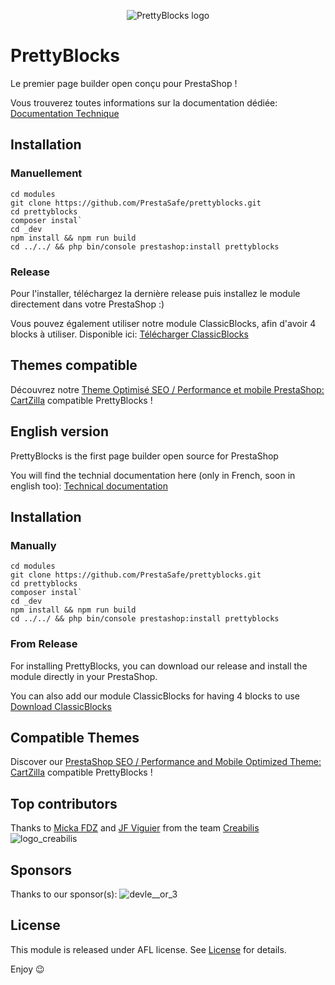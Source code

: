 <p align="center">
<img src="https://user-images.githubusercontent.com/4788787/205036810-aa5dcd65-d7d4-4728-9284-1201a6067cb4.png" alt="PrettyBlocks logo">
</p>

# PrettyBlocks
Le premier page builder open conçu pour PrestaShop ! 

Vous trouverez toutes informations sur la documentation dédiée: 
[Documentation Technique](https://prettyblocks.io/)

## Installation
### Manuellement

```
cd modules
git clone https://github.com/PrestaSafe/prettyblocks.git
cd prettyblocks
composer instal`
cd _dev
npm install && npm run build
cd ../../ && php bin/console prestashop:install prettyblocks
```

### Release
Pour l'installer, téléchargez la dernière release puis installez le module directement dans votre PrestaShop :) 

Vous pouvez également utiliser notre module ClassicBlocks, afin d'avoir 4 blocks à utiliser. Disponible ici: [Télécharger ClassicBlocks](https://github.com/PrestaSafe/classicblocks)

## Themes compatible

Découvrez notre [Theme Optimisé SEO / Performance et mobile PrestaShop: CartZilla](https://www.prestasafe.com/product/theme-prestashop-cartzilla) compatible PrettyBlocks !



## English version

PrettyBlocks is the first page builder open source for PrestaShop

You will find the technial documentation here (only in French, soon in english too): [Technical documentation](https://prettyblocks.io/)

## Installation 
### Manually

```
cd modules
git clone https://github.com/PrestaSafe/prettyblocks.git
cd prettyblocks
composer instal`
cd _dev
npm install && npm run build
cd ../../ && php bin/console prestashop:install prettyblocks
```

### From Release
For installing PrettyBlocks, you can download our release and install the module directly in your PrestaShop.

You can also add our module ClassicBlocks for having 4 blocks to use [Download ClassicBlocks](https://github.com/PrestaSafe/classicblocks)

## Compatible Themes

Discover our [PrestaShop SEO / Performance and Mobile Optimized Theme: CartZilla](https://www.prestasafe.com/product/theme-prestashop-cartzilla) compatible PrettyBlocks !

## Top contributors 
Thanks to [Micka FDZ](https://github.com/micka-fdz) and [JF Viguier](https://github.com/jf-viguier) from the team [Creabilis](https://www.creabilis.com/)
![logo_creabilis](https://github.com/PrestaSafe/prettyblocks/assets/4788787/bbde201e-f70f-4f78-8794-8bcaba661f57)

## Sponsors
Thanks to our sponsor(s): 
![devle__or_3](https://github.com/PrestaSafe/prettyblocks/assets/4788787/c2ee2b6e-b963-4969-bfd4-133fcdc7f3c2)


## License

This module is released under AFL license.
See [License](/LICENSE.md) for details.

Enjoy 😉

